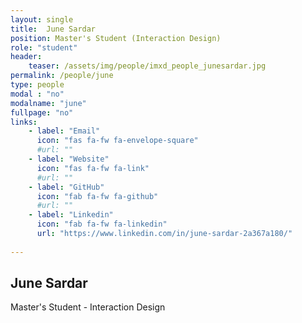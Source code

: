 ```yaml
---
layout: single
title:  June Sardar
position: Master's Student (Interaction Design)
role: "student"
header:
    teaser: /assets/img/people/imxd_people_junesardar.jpg
permalink: /people/june
type: people
modal : "no"
modalname: "june"
fullpage: "no"
links:
    - label: "Email"
      icon: "fas fa-fw fa-envelope-square"
      #url: ""
    - label: "Website"
      icon: "fas fa-fw fa-link"
      #url: ""
    - label: "GitHub"
      icon: "fab fa-fw fa-github"
      #url: ""
    - label: "Linkedin"
      icon: "fab fa-fw fa-linkedin"
      url: "https://www.linkedin.com/in/june-sardar-2a367a180/"
      
---
```


## June Sardar
Master's Student - Interaction Design

